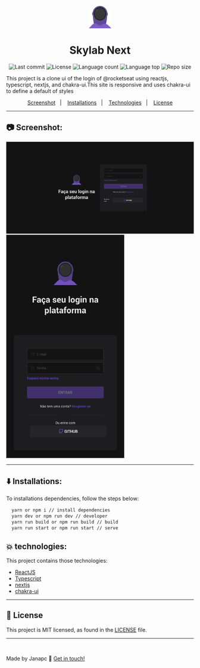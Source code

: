<p align="center">
    <img alt="Skylab" src="./public/skylab.svg" width="60" />
</p>

<h1 align="center">
  Skylab Next
</h1>

<p align="center">
  <img alt="Last commit" src="https://img.shields.io/github/last-commit/janapc/skylab-next"/>
  <img alt="License" src="https://img.shields.io/github/license/janapc/skylab-next"/>
  <img alt="Language count" src="https://img.shields.io/github/languages/count/janapc/skylab-next"/>
  <img alt="Language top" src="https://img.shields.io/github/languages/top/janapc/skylab-next"/>
  <img alt="Repo size" src="https://img.shields.io/github/repo-size/janapc/skylab-next"/>
</p>

<p>This project is a clone ui of the login of @rocketseat using reactjs, typescript, nextjs, and chakra-ui.This site is responsive and uses chakra-ui to define a default of styles</p>
<p align="center">
  <a href="#camera-screenshot">Screenshot</a>&nbsp;&nbsp;&nbsp;|&nbsp;&nbsp;&nbsp;
  <a href="#arrowdown-installations">Installations</a>&nbsp;&nbsp;&nbsp;|&nbsp;&nbsp;&nbsp;
  <a href="#boom-technologies">Technologies</a>&nbsp;&nbsp;&nbsp;|&nbsp;&nbsp;&nbsp;
  <a href="#page_facing_up-license">License</a>
</p>

---

## :camera: Screenshot:

<img src="./screenshot/web.png" width="800" alt="web"/>
<img src="./screenshot/mobile.png" height="600" alt="mobile"/>

---

## :arrow_down: Installations:

To installations dependencies, follow the steps below:

```
  yarn or npm i // install dependencies
  yarn dev or npm run dev // developer
  yarn run build or npm run build // build
  yarn run start or npm run start // serve
```

## :boom: technologies:

This project contains those technologies:

- [ReactJS](https://reactjs.org/)
- [Typescript](https://www.typescriptlang.org/)
- [nextjs](https://nextjs.org/)
- [chakra-ui](https://chakra-ui.com/)

---

## :page_facing_up: License

This project is MIT licensed, as found in the [LICENSE](https://github.com/janapc/skylab-next/blob/main/LICENSE) file.

---

<br>

Made by Janapc :metal: [Get in touch!](https://www.linkedin.com/in/janaina-pedrina/)
